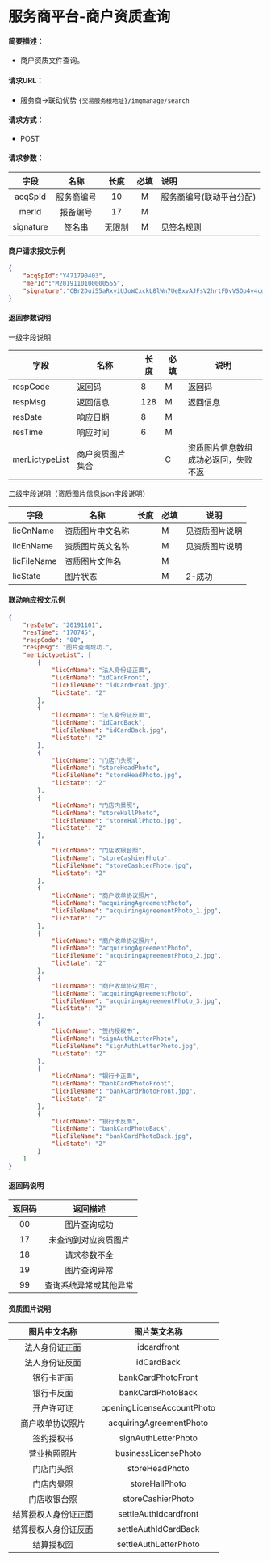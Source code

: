 # 服务商平台-商户资质查询

#### **简要描述：** 

- 商户资质文件查询。

#### **请求URL：** 
- 服务商->联动优势
`{交易服务根地址}/imgmanage/search`

#### **请求方式：**

- POST 

#### **请求参数：** 

|   字段    |    名称    |  长度  | 必填 | 说明                     |
| :-------: | :--------: | :----: | :--: | :----------------------- |
|  acqSpId  | 服务商编号 |   10   |  M   | 服务商编号(联动平台分配) |
|   merId   |  报备编号  |   17   |  M   |                          |
| signature |   签名串   | 无限制 |  M   | 见签名规则               |

####  **商户请求报文示例**

```json
{
    "acqSpId":"Y471790403",
    "merId":"M2019110100000555",
    "signature":"CBr2Dui55aRxyiUJoWCxckL8lWn7UeBxvAJFsV2hrtFDvVSOp4v4cgUPc1NP8K3rA="
}
```

####  **返回参数说明** 

一级字段说明

| 字段           | 名称             | 长度 | 必填 | 说明                                     |
| -------------- | ---------------- | ---- | ---- | ---------------------------------------- |
| respCode       | 返回码           | 8    | M    | 返回码                                   |
| respMsg        | 返回信息         | 128  | M    | 返回信息                                 |
| resDate        | 响应日期         | 8    | M    |                                          |
| resTime        | 响应时间         | 6    | M    |                                          |
| merLictypeList | 商户资质图片集合 |      | C    | 资质图片信息数组<br>成功必返回，失败不返 |

二级字段说明（资质图片信息json字段说明）

| 字段        | 名称             | 长度 | 必填 | 说明           |
| ----------- | ---------------- | ---- | ---- | -------------- |
| licCnName   | 资质图片中文名称 |      | M    | 见资质图片说明 |
| licEnName   | 资质图片英文名称 |      | M    | 见资质图片说明 |
| licFileName | 资质图片文件名   |      | M    |                |
| licState    | 图片状态         |      | M    | 2-成功         |

#### **联动响应报文示例**

```json
{
    "resDate": "20191101",
    "resTime": "170745",
    "respCode": "00",
    "respMsg": "图片查询成功.",
    "merLictypeList": [
        {
            "licCnName": "法人身份证正面",
            "licEnName": "idCardFront",
            "licFileName": "idCardFront.jpg",
            "licState": "2"
        },
        {
            "licCnName": "法人身份证反面",
            "licEnName": "idCardBack",
            "licFileName": "idCardBack.jpg",
            "licState": "2"
        },
        {
            "licCnName": "门店门头照",
            "licEnName": "storeHeadPhoto",
            "licFileName": "storeHeadPhoto.jpg",
            "licState": "2"
        },
        {
            "licCnName": "门店内景照",
            "licEnName": "storeHallPhoto",
            "licFileName": "storeHallPhoto.jpg",
            "licState": "2"
        },
        {
            "licCnName": "门店收银台照",
            "licEnName": "storeCashierPhoto",
            "licFileName": "storeCashierPhoto.jpg",
            "licState": "2"
        },
        {
            "licCnName": "商户收单协议照片",
            "licEnName": "acquiringAgreementPhoto",
            "licFileName": "acquiringAgreementPhoto_1.jpg",
            "licState": "2"
        },
        {
            "licCnName": "商户收单协议照片",
            "licEnName": "acquiringAgreementPhoto",
            "licFileName": "acquiringAgreementPhoto_2.jpg",
            "licState": "2"
        },
        {
            "licCnName": "商户收单协议照片",
            "licEnName": "acquiringAgreementPhoto",
            "licFileName": "acquiringAgreementPhoto_3.jpg",
            "licState": "2"
        },
        {
            "licCnName": "签约授权书",
            "licEnName": "signAuthLetterPhoto",
            "licFileName": "signAuthLetterPhoto.jpg",
            "licState": "2"
        },
        {
            "licCnName": "银行卡正面",
            "licEnName": "bankCardPhotoFront",
            "licFileName": "bankCardPhotoFront.jpg",
            "licState": "2"
        },
        {
            "licCnName": "银行卡反面",
            "licEnName": "bankCardPhotoBack",
            "licFileName": "bankCardPhotoBack.jpg",
            "licState": "2"
        }
    ]
}
```



#### 返回码说明

| 返回码 |        返回描述        |
| :----: | :--------------------: |
|   00   |      图片查询成功      |
|   17   |  未查询到对应资质图片  |
|   18   |      请求参数不全      |
|   19   |      图片查询异常      |
|   99   | 查询系统异常或其他异常 |

#### 资质图片说明

|     图片中文名称     |        图片英文名称        |
| :------------------: | :------------------------: |
|    法人身份证正面    |        idcardfront         |
|    法人身份证反面    |         idCardBack         |
|      银行卡正面      |     bankCardPhotoFront     |
|      银行卡反面      |     bankCardPhotoBack      |
|      开户许可证      | openingLicenseAccountPhoto |
|   商户收单协议照片   |  acquiringAgreementPhoto   |
|      签约授权书      |    signAuthLetterPhoto     |
|     营业执照照片     |    businessLicensePhoto    |
|      门店门头照      |       storeHeadPhoto       |
|      门店内景照      |       storeHallPhoto       |
|     门店收银台照     |     storeCashierPhoto      |
| 结算授权人身份证正面 |   settleAuthIdcardfront    |
| 结算授权人身份证反面 |    settleAuthIdCardBack    |
|      结算授权函      |   settleAuthLetterPhoto    |


